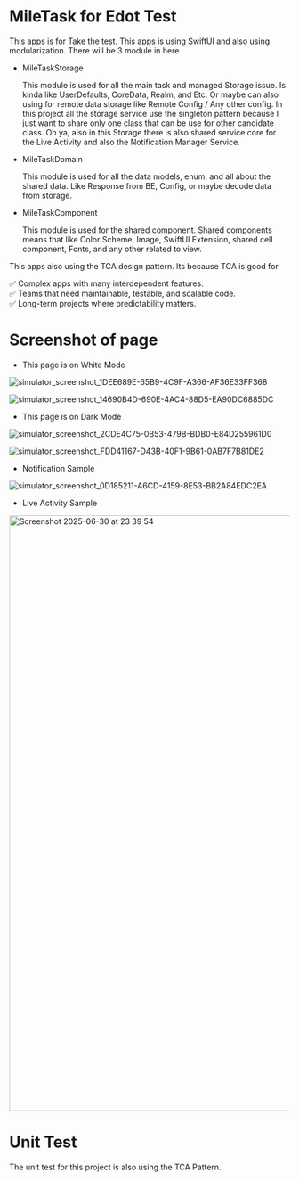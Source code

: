 # MileTask for Edot Test

This apps is for Take the test. This apps is using SwiftUI and also using modularization. There will be 3 module in here

- MileTaskStorage
  
  This module is used for all the main task and managed Storage issue. Is kinda like UserDefaults, CoreData, Realm, and Etc. Or maybe can also using for remote data storage like Remote Config / Any other config.
  In this project all the storage service use the singleton pattern because I just want to share only one class that can be use for other candidate class. Oh ya, also in this Storage there is also shared service core
  for the Live Activity and also the Notification Manager Service.
  
- MileTaskDomain

  This module is used for all the data models, enum, and all about the shared data. Like Response from BE, Config, or maybe decode data from storage.

- MileTaskComponent

  This module is used for the shared component. Shared components means that like Color Scheme, Image, SwiftUI Extension, shared cell component, Fonts, and any other related to view.

This apps also using the TCA design pattern. Its because TCA is good for

✅ Complex apps with many interdependent features.<br />
✅ Teams that need maintainable, testable, and scalable code.<br />
✅ Long-term projects where predictability matters.

# Screenshot of page
- This page is on White Mode

![simulator_screenshot_1DEE689E-65B9-4C9F-A366-AF36E33FF368](https://github.com/user-attachments/assets/e7513fa4-1cce-4f81-bd5b-5240226e543c)

![simulator_screenshot_14690B4D-690E-4AC4-88D5-EA90DC6885DC](https://github.com/user-attachments/assets/d409cbb8-c015-4ed2-9f08-a9dc26e9bc72)

- This page is on Dark Mode

![simulator_screenshot_2CDE4C75-0B53-479B-BDB0-E84D255961D0](https://github.com/user-attachments/assets/166bbbc3-bce1-4a49-a876-66165ad3c549)

![simulator_screenshot_FDD41167-D43B-40F1-9B61-0AB7F7B81DE2](https://github.com/user-attachments/assets/c7e727cb-3074-47ad-afb0-8ef616d42b50)

- Notification Sample

![simulator_screenshot_0D185211-A6CD-4159-8E53-BB2A84EDC2EA](https://github.com/user-attachments/assets/5315f3c4-82d7-43f4-aade-e10b50a8f1c0)

- Live Activity Sample

<img width="1069" alt="Screenshot 2025-06-30 at 23 39 54" src="https://github.com/user-attachments/assets/1bf8836d-4d40-45d8-b39c-5e0887988616" />


# Unit Test

The unit test for this project is also using the TCA Pattern.

